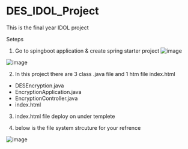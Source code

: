 # DES_IDOL_Project
This is the final year IDOL project

Seteps 
1. Go to spingboot application & create spring starter project 
![image](https://github.com/user-attachments/assets/0015cb00-d7e7-42d3-8261-969dbff91b5e)

![image](https://github.com/user-attachments/assets/c8a9088e-a3aa-4bc2-a26e-cfc99f0eccf1)

2. In this project there are 3 class .java file and 1 htm file index.html 

- DESEncryption.java   
- EncryptionApplication.java
- EncryptionController.java
- index.html

3. index.html file deploy on under templete 

4. below is the file system strcuture for your refrence

![image](https://github.com/user-attachments/assets/69e0a889-b89e-4799-9bf4-1207f730b92b)




